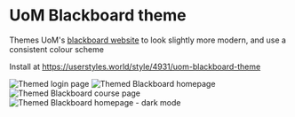 # UoM Blackboard theme

Themes UoM's [blackboard website](https://online.manchester.ac.uk/) to look slightly more modern, and use a consistent colour scheme

Install at https://userstyles.world/style/4931/uom-blackboard-theme


![Themed login page](https://user-images.githubusercontent.com/21128619/171524628-0c00c509-45da-4b63-a882-9c2b3fb2a3df.png)
![Themed Blackboard homepage](https://user-images.githubusercontent.com/21128619/171524634-b265710a-27af-4c65-9631-2fb0abdcfb12.png)
![Themed Blackboard course page](https://user-images.githubusercontent.com/21128619/171524640-9c95dc63-3931-4c2c-92f5-3ceb1dc1c054.png)
![Themed Blackboard homepage - dark mode](https://user-images.githubusercontent.com/21128619/171524642-0bd73a6e-ac4d-4008-94ab-4f2d595b4f60.png)
